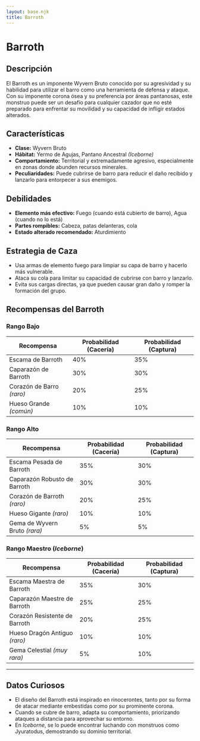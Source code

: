 ```yaml
---
layout: base.njk
title: Barroth
---
```

# Barroth

## Descripción
El Barroth es un imponente Wyvern Bruto conocido por su agresividad y su habilidad para utilizar el barro como una herramienta de defensa y ataque. Con su imponente corona ósea y su preferencia por áreas pantanosas, este monstruo puede ser un desafío para cualquier cazador que no esté preparado para enfrentar su movilidad y su capacidad de infligir estados alterados.

## Características
- **Clase:** Wyvern Bruto
- **Hábitat:** Yermo de Agujas, Pantano Ancestral *(Iceborne)*
- **Comportamiento:** Territorial y extremadamente agresivo, especialmente en zonas donde abunden recursos minerales.
- **Peculiaridades:** Puede cubrirse de barro para reducir el daño recibido y lanzarlo para entorpecer a sus enemigos.

## Debilidades
- **Elemento más efectivo:** Fuego (cuando está cubierto de barro), Agua (cuando no lo está)
- **Partes rompibles:** Cabeza, patas delanteras, cola
- **Estado alterado recomendado:** Aturdimiento

## Estrategia de Caza
- Usa armas de elemento fuego para limpiar su capa de barro y hacerlo más vulnerable.
- Ataca su cola para limitar su capacidad de cubrirse con barro y lanzarlo.
- Evita sus cargas directas, ya que pueden causar gran daño y romper la formación del grupo.

## Recompensas del Barroth

### **Rango Bajo**
| Recompensa                | Probabilidad (Cacería) | Probabilidad (Captura) |
|---------------------------|-----------------------|-----------------------|
| Escama de Barroth          | 40%                   | 35%                   |
| Caparazón de Barroth       | 30%                   | 30%                   |
| Corazón de Barro *(raro)*  | 20%                   | 25%                   |
| Hueso Grande *(común)*     | 10%                   | 10%                   |

### **Rango Alto**
| Recompensa                        | Probabilidad (Cacería) | Probabilidad (Captura) |
|-----------------------------------|-----------------------|-----------------------|
| Escama Pesada de Barroth          | 35%                   | 30%                   |
| Caparazón Robusto de Barroth      | 30%                   | 30%                   |
| Corazón de Barroth *(raro)*       | 20%                   | 25%                   |
| Hueso Gigante *(raro)*            | 10%                   | 10%                   |
| Gema de Wyvern Bruto *(rara)*     | 5%                    | 5%                    |

### **Rango Maestro** (*Iceborne*)
| Recompensa                        | Probabilidad (Cacería) | Probabilidad (Captura) |
|-----------------------------------|-----------------------|-----------------------|
| Escama Maestra de Barroth         | 35%                   | 30%                   |
| Caparazón Maestre de Barroth      | 25%                   | 25%                   |
| Corazón Resistente de Barroth     | 20%                   | 25%                   |
| Hueso Dragón Antiguo *(raro)*     | 10%                   | 10%                   |
| Gema Celestial *(muy rara)*       | 5%                    | 10%                   |

---

## Datos Curiosos
- El diseño del Barroth está inspirado en rinocerontes, tanto por su forma de atacar mediante embestidas como por su prominente corona.
- Cuando se cubre de barro, adapta su comportamiento, priorizando ataques a distancia para aprovechar su entorno.
- En *Iceborne*, se lo puede encontrar luchando con monstruos como Jyuratodus, demostrando su dominio territorial.